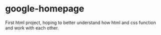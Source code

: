 # google-homepage
First html project, hoping to better 
understand how html and css function and 
work with each other.